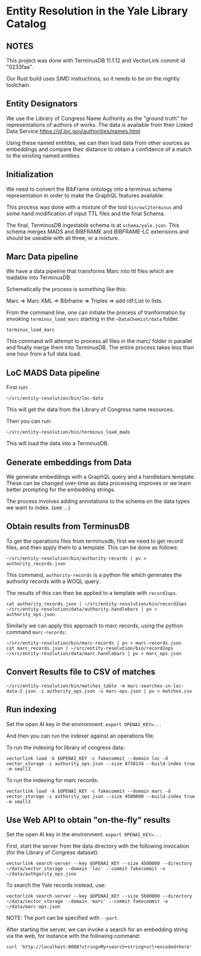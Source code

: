 # Entity Resolution in the Yale Library Catalog

<!-- See the [project planning document](https://docs.google.com/document/d/1AmMHoyixGhvvwqIwh97yxw3B94yUBwzn2YTmVewLBXw/edit?usp=sharing) for details.

Project server: **10.5.38.152** -->

## NOTES

This project was done with TerminusDB 11.1.12 and VectorLink commit id
"0233faa".

Our Rust build uses SIMD instructions, so it needs to be on the
nightly toolchain.

## Entity Designators

We use the Library of Congress Name Authority as the "ground
truth" for representations of authors of works. The data is available
from their Linked Data Service
https://id.loc.gov/authorities/names.html

Using these named entitites, we can then load data from other sources
as embeddings and compare their distance to obtain a confidence of a
match to the existing named entities.

## Initialization

We need to convert the BibFrame ontology into a terminus schema
representation in order to make the GraphQL features available.

This process was done with a mixture of the tool `bin/owl2terminus`
and some hand modification of input TTL files and the final Schema.

The final, TerminusDB ingestable schema is at
`schema/yale.json`. This schema merges MADS and BIBFRAME and
BIBFRAME-LC extensions and should be useable with all three, or a
mixture.

## Marc Data pipeline

We have a data pipeline that transforms Marc into ttl files which are
loadable into TerminusDB.

Schematically the process is something like this:

Marc => Marc XML => Bibframe => Triples => add rdf:List to lists.

From the command line, one can initiate the process of tranformation
by envoking `terminus_load_marc` starting in the `~DataChemist/data`
folder.

```shell
terminus_load_marc
```

This command will attempt to process all files in the marc/ folder in
parallel and finally merge them into TerminusDB. The entire process
takes less than one hour from a full data load.

## LoC MADS Data pipeline

First run:

`~/src/entity-resolution/bin/loc-data`

This will get the data from the Library of Congress name resources.

Then you can run:

`~/src/entity-resolution/bin/terminus_load_mads`

This will load the data into a TerminusDB.

## Generate embeddings from Data

We generate embeddings with a GraphQL query and a handlebars
template. These can be changed over-time as data processing improves
or we learn better prompting for the embedding strings.

The process involves adding annotations to the schema on the data
types we want to index. (see ...)

## Obtain results from TerminusDB

To get the operations files from terminusdb, first we need to get
record files, and then apply them to a template. This can be done as
follows:

```shell
~/src/entity-resolution/bin/authority-records | pv > authority_records.json
```

This command, `authority-records` is a python file which generates the
authority records with a WOQL query.

The results of this can then be applied to a template with `record2ops`.

```shell
cat authority_records.json | ~/src/entity-resolution/bin/record2ops ~/src/entity-resolution/data/authority.handlebars | pv > authority_ops.json
```

Similarly we can apply this approach to marc records, using the python
command `marc-records`:

```shell
~/src/entity-resolution/bin/marc-records | pv > marc-records.json
cat marc_records.json | ~/src/entity-resolution/bin/record2ops ~/src/entity-resolution/data/marc.handlebars | pv > marc_ops.json
```

## Convert Results file to CSV of matches

`~/src/entity-resolution/bin/matches_table -m
marc-searches-in-loc-data-2.json -i authority_ops.json -u
marc-ops.json | pv > matches.csv`

## Run indexing

Set the open AI key in the environment: `export OPENAI_KEY=...`

And then you can run the indexer against an operations file.

To run the indexing for library of congress data:

```shell
vectorlink load -k $OPENAI_KEY -c fakecommit --domain loc -d vector_storage -i authority_ops.json --size 8738134 --build-index true -m small3
```
To run the indexing for marc records:

```shell
vectorlink load -k $OPENAI_KEY -c fakecommit --domain marc -d vector_storage -i authority_ops.json --size 4500000 --build-index true -m small3
```

## Use Web API to obtain "on-the-fly" results

Set the open AI key in the environment: `export OPENAI_KEY=...`

First, start the server from the data directory with the following invocation (for the Library of Congress dataset):

```shell
vectorlink search-server --key $OPENAI_KEY --size 4500000 --directory ~/data/vector_storage --domain 'loc' --commit fakecommit -o ~/data/authgority_ops.json
```

To search the Yale records instead, use:

```shell
vectorlink search-server --key $OPENAI_KEY --size 5600000 --directory ~/data/vector_storage --domain 'marc' --commit fakecommit -o ~/data/marc-ops.json
```

NOTE: The port can be specified with `--port`.

After starting the server, we can invoke a search for an embedding
string via the web, for instance with the following command:

```shell
curl 'http://localhost:8080?string=My+search+string+url+encoded+here'
```
